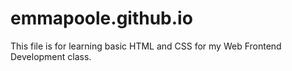 # emmapoole.github.io
This file is for learning basic HTML and CSS for my Web Frontend Development class.